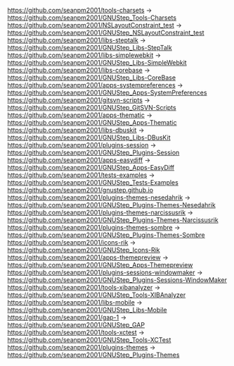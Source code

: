 https://github.com/seanpm2001/tools-charsets -> https://github.com/seanpm2001/GNUStep_Tools-Charsets
https://github.com/seanpm2001/NSLayoutConstraint_test -> https://github.com/seanpm2001/GNUStep_NSLayoutConstraint_test
https://github.com/seanpm2001/libs-steptalk -> https://github.com/seanpm2001/GNUStep_Libs-StepTalk
https://github.com/seanpm2001/libs-simplewebkit -> https://github.com/seanpm2001/GNUStep_Libs-SimpleWebkit
https://github.com/seanpm2001/libs-corebase -> https://github.com/seanpm2001/GNUStep_Libs-CoreBase
https://github.com/seanpm2001/apps-systempreferences -> https://github.com/seanpm2001/GNUStep_Apps-SystemPreferences
https://github.com/seanpm2001/gitsvn-scripts -> https://github.com/seanpm2001/GNUStep_GitSVN-Scripts
https://github.com/seanpm2001/apps-thematic -> https://github.com/seanpm2001/GNUStep_Apps-Thematic
https://github.com/seanpm2001/libs-dbuskit -> https://github.com/seanpm2001/GNUStep_Libs-DBusKit
https://github.com/seanpm2001/plugins-session -> https://github.com/seanpm2001/GNUStep_Plugins-Session
https://github.com/seanpm2001/apps-easydiff -> https://github.com/seanpm2001/GNUStep_Apps-EasyDiff
https://github.com/seanpm2001/tests-examples -> https://github.com/seanpm2001/GNUStep_Tests-Examples
https://github.com/seanpm2001/gnustep.github.io
https://github.com/seanpm2001/plugins-themes-nesedahrik -> https://github.com/seanpm2001/GNUStep_Plugins-Themes-Nesedahrik
https://github.com/seanpm2001/plugins-themes-narcissusrik -> https://github.com/seanpm2001/GNUStep_Plugins-Themes-Narcissusrik
https://github.com/seanpm2001/plugins-themes-sombre -> https://github.com/seanpm2001/GNUStep_Plugins-Themes-Sombre
https://github.com/seanpm2001/icons-rik -> https://github.com/seanpm2001/GNUStep_Icons-Rik
https://github.com/seanpm2001/apps-themepreview -> https://github.com/seanpm2001/GNUStep_Apps-Themepreview
https://github.com/seanpm2001/plugins-sessions-windowmaker -> https://github.com/seanpm2001/GNUStep_Plugins-Sessions-WindowMaker
https://github.com/seanpm2001/tools-xibanalyzer -> https://github.com/seanpm2001/GNUStep_Tools-XIBAnalyzer
https://github.com/seanpm2001/libs-mobile -> https://github.com/seanpm2001/GNUStep_Libs-Mobile
https://github.com/seanpm2001/gap-1 -> https://github.com/seanpm2001/GNUStep_GAP
https://github.com/seanpm2001/tools-xctest -> https://github.com/seanpm2001/GNUStep_Tools-XCTest
https://github.com/seanpm2001/plugins-themes -> https://github.com/seanpm2001/GNUStep_Plugins-Themes

